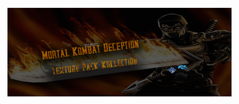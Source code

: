 [![MKDHD Banner.png](https://github.com/vStar925/MKDeception-Texture-Pack-Kollection/blob/main/MKDHD%20Banner.png?raw=true)](www.google.com) 
